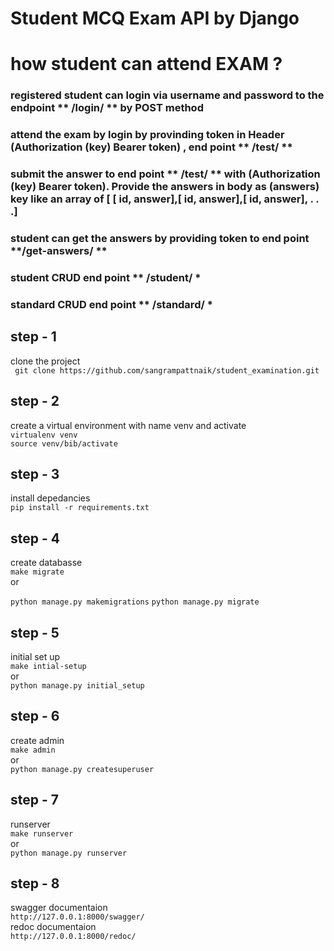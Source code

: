 # Student MCQ Exam API by Django

# how student can attend EXAM ?
### registered student can login via username and password to the endpoint ** /login/ ** by POST method <br>
### attend the exam by login by provinding token in Header (Authorization (key) Bearer token) , end point ** /test/ **

### submit the answer to end point ** /test/ ** with (Authorization (key) Bearer token). Provide the answers in body as (answers) key like an array of [ [ id, answer],[ id, answer],[ id, answer], . . .]

### student can get the answers by providing token to end point **/get-answers/ **

### student CRUD end point ** /student/ *
### standard CRUD end point ** /standard/ *


## step - 1
clone the project <br >
` git clone https://github.com/sangrampattnaik/student_examination.git`


## step - 2
create a virtual environment with name venv and activate <br >
`virtualenv venv` <br >
`source venv/bib/activate`


## step - 3
install depedancies <br >
`pip install -r requirements.txt`


## step - 4
create databasse <br >
`make migrate` <br >
or <br >

`python manage.py makemigrations`
`python manage.py migrate`

## step - 5
initial set up <br >
`make intial-setup` <br >
or <br >
`python manage.py initial_setup`

## step - 6
create admin <br >
`make admin` <br >
or <br >
`python manage.py createsuperuser`

## step - 7
runserver <br >
`make runserver` <br >
or <br >
`python manage.py runserver`

## step - 8
swagger documentaion <br >
`http://127.0.0.1:8000/swagger/` <br >
redoc documentaion <br>
`http://127.0.0.1:8000/redoc/`


